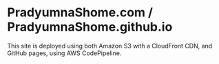 # PradyumnaShome.com / PradyumnaShome.github.io

This site is deployed using both Amazon S3 with a CloudFront CDN, and GitHub pages, using AWS CodePipeline.